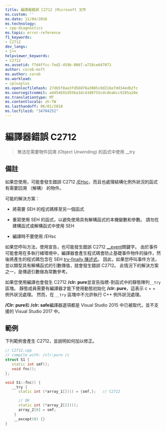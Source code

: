 ```yaml
---
title: 編譯器錯誤 C2712 |Microsoft 文件
ms.custom: ''
ms.date: 11/04/2016
ms.technology:
- cpp-diagnostics
ms.topic: error-reference
f1_keywords:
- C2712
dev_langs:
- C++
helpviewer_keywords:
- C2712
ms.assetid: f7d4ffcc-7ed2-459b-8067-a728ce647071
author: corob-msft
ms.author: corob
ms.workload:
- cplusplus
ms.openlocfilehash: 27db5f8ae3fd56078a3085c8d216e7dd34edb2fc
ms.sourcegitcommit: a4454b91d556a3dc43d8755cdcdeabcc9285a20e
ms.translationtype: MT
ms.contentlocale: zh-TW
ms.lasthandoff: 06/01/2018
ms.locfileid: "34704252"
---
```

# <a name="compiler-error-c2712"></a>編譯器錯誤 C2712

> 無法在需要物件回溯 (Object Unwinding) 的函式中使用 __try

## <a name="remarks"></a>備註

如果您使用，可能會發生錯誤 C2712 [/EHsc](../../build/reference/eh-exception-handling-model.md)，而且也處理結構化例外狀況的函式有需要回溯 （解構） 的物件。

可能的解決方案：

- 將需要 SEH 的程式碼移至另一個函式

- 重寫使用 SEH 的函式，以避免使用具有解構函式的本機變數和參數。 請勿在建構函式或解構函式中使用 SEH

- 編譯時不要使用 /EHsc

如果您呼叫方法，使用宣告，也可能發生錯誤 C2712 [__event](../../cpp/event.md)關鍵字。 由於事件可能會用在多執行緒環境中，編譯器會產生程式碼會防止基礎事件物件的操作，然後將產生的程式碼包含在 SEH [try-finally 陳述式](../../cpp/try-finally-statement.md)。 因此，如果您呼叫事件方法，並以類型具有解構函式的引數傳值，就會發生錯誤 C2712。 此情況下的解決方案之一，是傳遞引數做為常數參考。

如果您使用編譯也會發生 C2712 **/clr: pure**並宣告指標-對函式中的靜態陣列`__try`區塊。 靜態成員需要有編譯器才能下使用動態初始化 **/clr: pure**，這表示 c + + 例外狀況處理。 然而，在 `__try` 區塊中不允許執行 C++ 例外狀況處理。

**/Clr: pure**和 **/clr: safe**編譯器選項都是 Visual Studio 2015 中已被取代，並不支援的 Visual Studio 2017 中。

## <a name="example"></a>範例

下列範例會產生 C2712，並說明如何加以修正。

```cpp
// C2712.cpp
// compile with: /clr:pure /c
struct S1 {
   static int smf();
   void fnc();
};

void S1::fnc() {
   __try {
      static int (*array_1[])() = {smf,};   // C2712

      // OK
      static int (*array_2[2])();
      array_2[0] = smf;
    }
    __except(0) {}
}
```